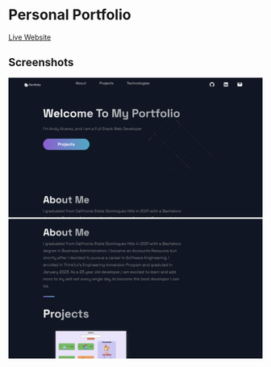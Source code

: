 # Personal Portfolio

[Live Website](https://portfolio-kf6ltzgk6-andyhalvarez.vercel.app/)

## Screenshots

![Portfolio Image 1](public/images/portfolio1.png)
![Portfolio Image 2](public/images/portfolio2.png)
